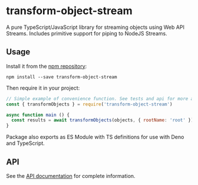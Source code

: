 # transform-object-stream

A pure TypeScript/JavaScript library for streaming objects using Web API Streams. Includes primitive support for piping to NodeJS Streams.

## Usage

Install it from the [npm repository](https://www.npmjs.com/package/transform-object-stream):

```console
npm install --save transform-object-stream
```

Then require it in your project:

```js
// Simple example of convenience function. See tests and api for more advanced functionality.
const { transformObjects } = require('transform-object-stream')

async function main () {
  const results = await transformObjects(objects, { rootName: 'root' })
}
```

Package also exports as ES Module with TS definitions for use with Deno and TypeScript.

## API

See the [API documentation](https://ahuggins-nhs.github.io/transform-object-stream/globals.html) for complete information.
